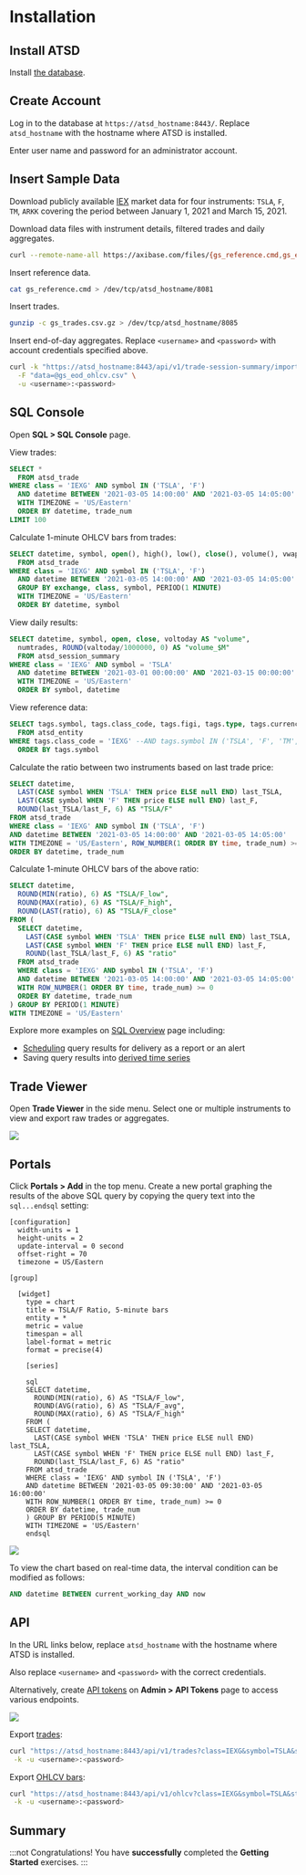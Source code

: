 # Installation

## Install ATSD

Install [the database](install.md).

## Create Account

Log in to the database at `https://atsd_hostname:8443/`. Replace `atsd_hostname` with the hostname where ATSD is installed.

Enter user name and password for an administrator account.

## Insert Sample Data

Download publicly available [IEX](https://iextrading.com/apiexhibita/) market data for four instruments: `TSLA`, `F`, `TM`, `ARKK` covering the period between January 1, 2021 and March 15, 2021.

Download data files with instrument details, filtered trades and daily aggregates.

```bash
curl --remote-name-all https://axibase.com/files/{gs_reference.cmd,gs_eod_ohlcv.csv,gs_trades.csv.gz}
```

Insert reference data.

```bash
cat gs_reference.cmd > /dev/tcp/atsd_hostname/8081
```

Insert trades.

```bash
gunzip -c gs_trades.csv.gz > /dev/tcp/atsd_hostname/8085
```

Insert end-of-day aggregates. Replace `<username>` and `<password>` with account credentials specified above.

```bash
curl -k "https://atsd_hostname:8443/api/v1/trade-session-summary/import" \
  -F "data=@gs_eod_ohlcv.csv" \
  -u <username>:<password>
```

## SQL Console

Open **SQL > SQL Console** page.

View trades:

```sql
SELECT *
  FROM atsd_trade
WHERE class = 'IEXG' AND symbol IN ('TSLA', 'F')
  AND datetime BETWEEN '2021-03-05 14:00:00' AND '2021-03-05 14:05:00'
  WITH TIMEZONE = 'US/Eastern'
  ORDER BY datetime, trade_num
LIMIT 100
```

Calculate 1-minute OHLCV bars from trades:

```sql
SELECT datetime, symbol, open(), high(), low(), close(), volume(), vwap()
  FROM atsd_trade
WHERE class = 'IEXG' AND symbol IN ('TSLA', 'F')
  AND datetime BETWEEN '2021-03-05 14:00:00' AND '2021-03-05 14:05:00'
  GROUP BY exchange, class, symbol, PERIOD(1 MINUTE)
  WITH TIMEZONE = 'US/Eastern'
  ORDER BY datetime, symbol
```

View daily results:

```sql
SELECT datetime, symbol, open, close, voltoday AS "volume",
  numtrades, ROUND(valtoday/1000000, 0) AS "volume_$M"
  FROM atsd_session_summary
WHERE class = 'IEXG' AND symbol = 'TSLA'
  AND datetime BETWEEN '2021-03-01 00:00:00' AND '2021-03-15 00:00:00'
  WITH TIMEZONE = 'US/Eastern'
  ORDER BY symbol, datetime
```

View reference data:

```sql
SELECT tags.symbol, tags.class_code, tags.figi, tags.type, tags.currency, tags.name
  FROM atsd_entity
WHERE tags.class_code = 'IEXG' --AND tags.symbol IN ('TSLA', 'F', 'TM', 'ARKK')
  ORDER BY tags.symbol
```

Calculate the ratio between two instruments based on last trade price:

```sql
SELECT datetime,
  LAST(CASE symbol WHEN 'TSLA' THEN price ELSE null END) last_TSLA,
  LAST(CASE symbol WHEN 'F' THEN price ELSE null END) last_F,
  ROUND(last_TSLA/last_F, 6) AS "TSLA/F"
FROM atsd_trade
WHERE class = 'IEXG' AND symbol IN ('TSLA', 'F')
AND datetime BETWEEN '2021-03-05 14:00:00' AND '2021-03-05 14:05:00'
WITH TIMEZONE = 'US/Eastern', ROW_NUMBER(1 ORDER BY time, trade_num) >= 0
ORDER BY datetime, trade_num
```

Calculate 1-minute OHLCV bars of the above ratio:

```sql
SELECT datetime,
  ROUND(MIN(ratio), 6) AS "TSLA/F_low",
  ROUND(MAX(ratio), 6) AS "TSLA/F_high",
  ROUND(LAST(ratio), 6) AS "TSLA/F_close"
FROM (
  SELECT datetime,
    LAST(CASE symbol WHEN 'TSLA' THEN price ELSE null END) last_TSLA,
    LAST(CASE symbol WHEN 'F' THEN price ELSE null END) last_F,
    ROUND(last_TSLA/last_F, 6) AS "ratio"
  FROM atsd_trade
  WHERE class = 'IEXG' AND symbol IN ('TSLA', 'F')
  AND datetime BETWEEN '2021-03-05 14:00:00' AND '2021-03-05 14:05:00'
  WITH ROW_NUMBER(1 ORDER BY time, trade_num) >= 0
  ORDER BY datetime, trade_num
) GROUP BY PERIOD(1 MINUTE)
WITH TIMEZONE = 'US/Eastern'
```

Explore more examples on [SQL Overview](./sql.md) page including:

* [Scheduling](../sql/scheduled-sql.md) query results for delivery as a report or an alert
* Saving query results into [derived time series](../sql/scheduled-sql-store.md)

## Trade Viewer

Open **Trade Viewer** in the side menu. Select one or multiple instruments to view and export raw trades or aggregates.

![](./images/trade_viewer_iesg.png)

## Portals

Click **Portals > Add** in the top menu. Create a new portal graphing the results of the above SQL query by copying the query text into the `sql...endsql` setting:

```ls
[configuration]
  width-units = 1
  height-units = 2
  update-interval = 0 second
  offset-right = 70
  timezone = US/Eastern

[group]

  [widget]
    type = chart
    title = TSLA/F Ratio, 5-minute bars
    entity = *
    metric = value
    timespan = all
    label-format = metric
    format = precise(4)

    [series]

    sql
    SELECT datetime,
      ROUND(MIN(ratio), 6) AS "TSLA/F_low",
      ROUND(AVG(ratio), 6) AS "TSLA/F_avg",
      ROUND(MAX(ratio), 6) AS "TSLA/F_high"
    FROM (
    SELECT datetime,
      LAST(CASE symbol WHEN 'TSLA' THEN price ELSE null END) last_TSLA,
      LAST(CASE symbol WHEN 'F' THEN price ELSE null END) last_F,
      ROUND(last_TSLA/last_F, 6) AS "ratio"
    FROM atsd_trade
    WHERE class = 'IEXG' AND symbol IN ('TSLA', 'F')
    AND datetime BETWEEN '2021-03-05 09:30:00' AND '2021-03-05 16:00:00'
    WITH ROW_NUMBER(1 ORDER BY time, trade_num) >= 0
    ORDER BY datetime, trade_num
    ) GROUP BY PERIOD(5 MINUTE)
    WITH TIMEZONE = 'US/Eastern'
    endsql
```

![](./images/sql_portal_tsla_f_ratio.png)

To view the chart based on real-time data, the interval condition can be modified as follows:

```sql
AND datetime BETWEEN current_working_day AND now
```

## API

In the URL links below, replace `atsd_hostname` with the hostname where ATSD is installed.

Also replace `<username>` and `<password>` with the correct credentials.

Alternatively, create [API tokens](../administration/user-authentication.md#token-authentication) on **Admin > API Tokens** page to access various endpoints.

![](./images/api_token_get_trades.png)

Export [trades](./trades-export.md):

```bash
curl "https://atsd_hostname:8443/api/v1/trades?class=IEXG&symbol=TSLA&startDate=2021-03-05%2014%3A00%3A00-05%3A00&endDate=2021-03-05%2014%3A05%3A00-05%3A00" \
 -k -u <username>:<password>
```

Export [OHLCV bars](./ohlcv-export.md):

```bash
curl "https://atsd_hostname:8443/api/v1/ohlcv?class=IEXG&symbol=TSLA&startDate=2021-03-05%2014%3A00%3A00-05%3A00&endDate=2021-03-05%2014%3A05%3A00-05%3A00&period=1%20MINUTE" \
 -k -u <username>:<password>
```

## Summary

:::not
Congratulations! You have **successfully** completed the **Getting Started** exercises.
:::